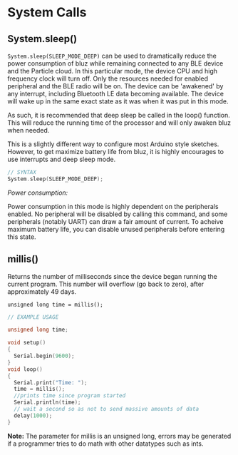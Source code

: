 # System Calls

## System.sleep()

`System.sleep(SLEEP_MODE_DEEP)` can be used to dramatically reduce the power consumption of bluz while remaining connected to any BLE device and the Particle cloud.
In this particular mode, the device CPU and high frequency clock will turn off. Only the resources needed for enabled peripheral and the BLE radio will be on.
The device can be 'awakened' by any interrupt, including Bluetooth LE data becoming available. The device will wake up in the same exact state as it was when it was put in this mode.

As such, it is recommended that deep sleep be called in the loop() function. This will reduce the running time of the processor and will only awaken bluz when needed.

This is a slightly different way to configure most Arduino style sketches. However, to get maximize battery life from bluz, it is highly encourages to use interrupts and deep sleep mode.

```C++
// SYNTAX
System.sleep(SLEEP_MODE_DEEP);
```

*Power consumption:*

Power consumption in this mode is highly dependent on the peripherals enabled. No peripheral will be disabled by calling this command, and some peripherals (notably UART) can draw a fair amount of current. To acheive maximum battery life, you can disable unused peripherals before entering this state.

## millis()

Returns the number of milliseconds since the device began running the current program. This number will overflow (go back to zero), after approximately 49 days.

`unsigned long time = millis();`

```C++
// EXAMPLE USAGE

unsigned long time;

void setup()
{
  Serial.begin(9600);
}
void loop()
{
  Serial.print("Time: ");
  time = millis();
  //prints time since program started
  Serial.println(time);
  // wait a second so as not to send massive amounts of data
  delay(1000);
}
```
**Note:**
The parameter for millis is an unsigned long, errors may be generated if a programmer tries to do math with other datatypes such as ints.